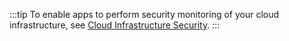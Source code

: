 :::tip
To enable apps to perform security monitoring of your cloud infrastructure, see [Cloud Infrastructure Security](/docs/security/cloud-infrastructure-security/).
:::